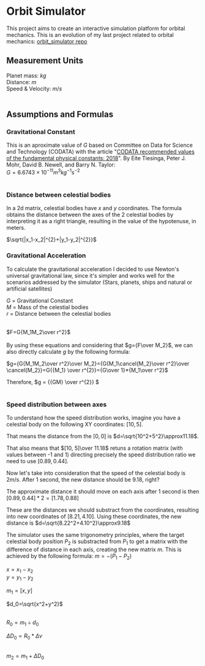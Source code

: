 
# Orbit Simulator
This project aims to create an interactive simulation platform for orbital mechanics. This is an evolution of my last project related to orbital mechanics: [orbit_simulator repo](https://github.com/GabrielSaraivaCesar/orbit_simulator)

## Measurement Units
Planet mass: $kg$<br>
Distance: $m$<br>
Speed & Velocity: $m/s$<br><br>

## Assumptions and Formulas

### Gravitational Constant
This is an aproximate value of $G$ based on Committee on Data for Science and Technology (CODATA) with the article "[CODATA recommended values of the fundamental physical constants: 2018](https://journals.aps.org/rmp/abstract/10.1103/RevModPhys.93.025010)". By Eite Tiesinga, Peter J. Mohr, David B. Newell, and Barry N. Taylor:<br>
$G= 6.6743 \times 10^{−11} m^3 kg^{−1} s^{−2}$<br><br>

### Distance between celestial bodies
In a 2d matrix, celestial bodies have $x$ and $y$ coordinates. The formula obtains the distance between the axes of the 2 celestial bodies by interpreting it as a right triangle, resulting in the value of the hypotenuse, in meters.

$\sqrt{|x_1-x_2|^{2}+|y_1-y_2|^{2}}$<br>

### Gravitational Acceleration
To calculate the gravitational acceleration I decided to use Newton's universal gravitational law, since it's simpler and works well for the scenarios addressed by the simulator (Stars, planets, ships and natural or artificial satellites)

$G$ = Gravitational Constant<br>
$M$ = Mass of the celestial bodies<br>
$r$ = Distance between the celestial bodies<br><br>

$F=G{M_1M_2\over r^2}$<br>
<br>
By using these equations and considering that $g={F\over M_2}$, we can also directly calculate $g$ by the following formula:

$g={G{M_1M_2\over r^2}\over M_2}={G{M_1\cancel{M_2}\over r^2}\over \cancel{M_2}}=G{{M_1} \over r^{2}}={G\over 1}*{M_1\over r^2}$

Therefore,
$g = {{GM} \over r^{2}} $<br><br>

### Speed distribution between axes
To understand how the speed distribution works, imagine you have a celestial body on the following XY coordinates: $[10, 5]$.

That means the distance from the $[0, 0]$ is $d=\sqrt{10^2+5^2}\approx11.18$.

That also means that  $[10, 5]\over 11.18$ retuns a rotation matrix (with values between -1 and 1) directing precisely the speed distribution ratio we need to use $[0.89, 0.44]$.

Now let's take into consideration that the speed of the celestial body is $2m/s$. After 1 second, the new distance should be $9.18$, right?

The approximate distance it should move on each axis after 1 second is then $[0.89, 0.44] * 2 = [1.78, 0.88]$

These are the distances we should substract from the coordinates, resulting into new coordinates of $[8.21, 4.10]$.
Using these coordinates, the new distance is $d=\sqrt{8.22^2+4.10^2}\approx9.18$

The simulator uses the same trigonometry principles, where the target celestial body position $P_2$ is substracted from $P_1$ to get a matrix with the difference of distance in each axis, creating the new matrix $m$. This is achieved by the following formula:
$m=-(P_1-P_2)$

$x=x_1-x_2$<br>
$y=y_1-y_2$<br>

$m_1=[x,y]$

$d_0=\sqrt{x^2+y^2}$<br><br>

$R_0=m_1 \div d_0$

$\Delta D_0=R_0*\Delta v$<br><br>

$m_2=m_1+\Delta D_0$
